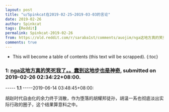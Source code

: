 ```yaml
---
layout: post
title: "u/Spinkcat在2019-02-25~2019-03-03的言论"
date: 2019-02-26
author: Spinkcat
tags: [Reddit]
permalink: Spinkcat-2019-02-26
from: https://old.reddit.com/r/saraba1st/comments/auojim/nga这地方真的笑死我了蠢到这地步也是神奇/
comments: true
---
```


* This will become a table of contents (this text will be scrapped).
{:toc}

### 1: [nga这地方真的笑死我了。。蠢到这地步也是神奇](https://old.reddit.com/r/saraba1st/comments/auojim/nga这地方真的笑死我了蠢到这地步也是神奇/), submitted on 2019-02-26 02:34:22+08:00.

----- __1.1__ -----2019-06-14 03:48:45+08:00:

胡赵时代自由化的余力终于消散，作为堕落的胡耀邦徒孙，胡温一系也彻底淡出实际行政的圈子，这个结果算意料之中。

